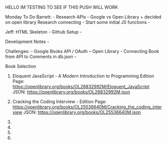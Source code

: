 HELLO IM TESTING TO SEE IF THIS PUSH WILL WORK

Monday To Do
Barrett: -
Research APIs - Google vs Open Library + decided on open library
Research connecting -
Start some initial JS functions -

Jeff:
HTML Skeleton -
Github Setup -

Development Notes -

Challenges: -
Google Books API / OAuth – Open Library -
Connecting Book from API to Comments in db.json -

Book Selection

1. Eloquent JavaScript - A Modern Introduction to Programming
   Edition Page: https://openlibrary.org/books/OL26832992M/Eloquent_JavaScript
   JSON: https://openlibrary.org/books/OL26832992M.json

2. Cracking the Coding Interview -
   Edition Page: https://openlibrary.org/books/OL25536640M/Cracking_the_coding_interview
   JSON: https://openlibrary.org/books/OL25536640M.json

3.

4.

5.

6.